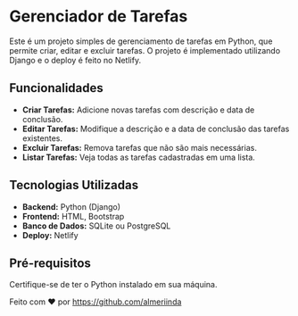 # Gerenciador de Tarefas

Este é um projeto simples de gerenciamento de tarefas em Python, que permite criar, editar e excluir tarefas. O projeto é implementado utilizando Django e o deploy é feito no Netlify.

## Funcionalidades

- **Criar Tarefas:** Adicione novas tarefas com descrição e data de conclusão.
- **Editar Tarefas:** Modifique a descrição e a data de conclusão das tarefas existentes.
- **Excluir Tarefas:** Remova tarefas que não são mais necessárias.
- **Listar Tarefas:** Veja todas as tarefas cadastradas em uma lista.

## Tecnologias Utilizadas

- **Backend:** Python (Django)
- **Frontend:** HTML, Bootstrap
- **Banco de Dados:** SQLite ou PostgreSQL
- **Deploy:** Netlify

## Pré-requisitos

Certifique-se de ter o Python instalado em sua máquina.


Feito com ❤️ por https://github.com/almeriinda
